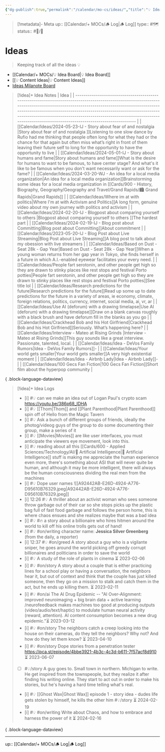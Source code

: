 ```yaml
---
{"dg-publish":true,"permalink":"/calendar/mo-cs/ideas/","title":"💡 Ideas"}
---
```


> [!metadata]- Meta
> up:: [[Calendar/+ MOCs/🪵 Log\|🪵 Log]]
> type:: #🗺
> status:: #📝/🌱 


# Ideas

> Keeping track of all the ideas 💡

- [[Calendar/+ MOCs/💡 Idea Board\|💡 Idea Board]]
- [[💡 Content Ideas\|💡 Content Ideas]]
- [Ideas Milanote Board](https://app.milanote.com/1KfHC71iaEPa3c?p=3zfHUJCSsoe)

> [!idea]+ Idea Notes
>  | Idea                                                                                                                                                                                                                                                                                                                                                                                                   |
> | ------------------------------------------------------------------------------------------------------------------------------------------------------------------------------------------------------------------------------------------------------------------------------------------------------------------------------------------------------------------------------------------------------ |
> | [[Calendar/Ideas/2024-05-23-IJ - Story about fear of and nostalgia \|Story about fear of and nostalgia ]]<span class='summary'>Listening to one slow dance by Rufio had me thinking that people often long for what they had or the chance for that again but often miss what’s right in front of them leaving their future self to long for the opportunity to have the opportunity to live</span> |
> | [[Calendar/Ideas/2024-05-01-IJ - Story about humans and fame\|Story about humans and fame]]<span class='summary'>What is the desire for humans to want to be famous, to have center stage? And what's it like to be famous when you don't want necessarily want or ask for the fame?</span>                                                                                                         |
> | [[Calendar/Ideas/2024-03-20-WJ - An idea for a local media organization\|An idea for a local media organization]]<span class='summary'>Brainstorming some ideas for a local media organization in [[Cards/900 - History, Biography, Geography/Geography and Travel/Grand Rapids/🏙️ Grand Rapids\|Grand Rapids]]</span>                                                                                                                                                         |
> | [[Calendar/Ideas/Where im at with politics\|Where I'm at with Activism and Politics]]<span class='summary'>A long form, genuine video about my own journey with politics and activism </span>                                                                                                                                                                                                       |
> | [[Calendar/Ideas/2024-02-20-IJ - Blogpost about comparing yourself to others \|Blogpost about comparing yourself to others ]]<span class='summary'>The hardest part</span>                                                                                                                                                                                                                          |
> | [[Calendar/Ideas/2024-02-19-IJ - Blog post about Committing\|Blog post about Committing]]<span class='summary'>About commitment </span>                                                                                                                                                                                                                                                             |
> | [[Calendar/Ideas/2023-05-20-IJ - Blog Post about Live Streaming\|Blog Post about Live Streaming]]<span class='summary'>A blog post to talk about my obession with live streamers</span>                                                                                                                                                                                                             |
> | [[Calendar/Ideas/Based on Dust - Seat 28k - Gap Year\|Based on Dust - Seat 28k - Gap Year]]<span class='summary'>When a young woman returns from her gap year in Tokyo, she finds herself in a future in which A.I.-enabled eyewear facilitates your every need. </span>                                                                                                                            |
> | [[Calendar/Ideas/People fart serotonin, and other people get high so they are drawn to stinky places like rest stops and festival Porto potties\|People fart serotonin, and other people get high so they are drawn to stinky places like rest stops and festival Porto potties]]<span class='summary'>See title lol</span>                                                                         |
> | [[Calendar/Ideas/Research predictions for the future\|Research predictions for the future]]<span class='summary'>Read up some up to date predictions for the future in a variety of areas, ie economy, climate, foreign relations, politics, currency, internet, social media, ai, vr, ar</span>                                                                                                    |
> | [[Calendar/Ideas/Use AI (deforum) with a drawing timelapse\|Use AI (deforum) with a drawing timelapse]]<span class='summary'>Draw on a blank canvas roughly with a black brush and have deforum fill in the blanks as you go</span>                                                                                                                                                                 |
> | [[Calendar/Ideas/Crackhead Bob and his Hot Girlfriend\|Crackhead Bob and his Hot Girlfriend]]<span class='summary'>Seriously. What’s happening here?</span>                                                                                                                                                                                                                                         |
> | [[Calendar/Ideas/Interview - Mateo at Rising Grinds \|Interview - Mateo at Rising Grinds]]<span class='summary'>This guy sounds like a great interview. Passionate, talented, local.</span>                                                                                                                                                                                                         |
> | [[Calendar/Ideas/Idea - DeVos Family Rumors\|Idea - DeVos Family Rumors]]<span class='summary'>\-</span>                                                                                                                                                                                                                                                                                            |
> | [[Calendar/Ideas/Your world gets smaller\|Your world gets smaller]]<span class='summary'>A very high existential moment</span>                                                                                                                                                                                                                                                                      |
> | [[Calendar/Ideas/Idea - Airbnb Lady\|Idea - Airbnb Lady]]<span class='summary'>\-</span>                                                                                                                                                                                                                                                                                                            |
> | [[Calendar/Ideas/100 Gecs Fan Fiction\|100 Gecs Fan Fiction]]<span class='summary'>Short film about the hyperpop community</span>                                                                                                                                                                                                                                                                   |
> 
{ .block-language-dataview}


> [!idea]+ Idea Logs
>  - [i] #💡 can we make an idea out of Logan Paul's crypto scam https://youtu.be/386p68_lDHA
> - [i] #💡 [[Thom\|Thom]] and [[Plant Parenthood\|Plant Parenthood]] spin off of Hello from the Magic Tavern
> - [i] #💡 Ask a bunch of different groups of friends, ideally the photog/videog guys of the group to do some documenting their group, make a series of it
> - [i] #💡 [[Movies\|Movies]] are like user interfaces, you must anticipate the viewers eye movement, look into this.
> - [i] #💡 reading about all this [[Cards/600 - Applied Sciences/Technology/AI/🤖 Artificial Intelligence\|🤖 Artificial Intelligence]] stuff is making me appreciate the human experience even more, there's something about ASI that will never quite be human, and although it may be more intelligent, there will always be the human consciousness dividing the real men from the machines
> - [i] #💡 Dope user names  ![[A92442AB-E26D-4924-A776-D95610B76329.jpeg\|A92442AB-E26D-4924-A776-D95610B76329.jpeg]]
> - [i] 12:26 #💡  A thriller about an activist woman who sees someone throw garbage out of their car so she stops picks up the plastic bag full of fast food garbage and follows the person home, this is where chaos ensues and she realizes maybe that was a bad idea
> - [i] #💡 #🔥 a story about a billionaire who hires hitmen around the world to kill off his online trolls gets out of hand!
> - [i] #💡 #on/writing character name: **Jessica Silver Greenberg** (from the daily, a reporter)
> - [i] 12:37 #💡 #on/greed A story about a guy who is a vigilante sniper, he goes around the world picking off greedy corrupt billionaires and politicians in order to save the world
> - [i] #💡 A study of the role of plants in cinema  ⏳ 2023-02-06
> - [i] #💡 #on/story A story about a couple that is either practicing lines for a school play or having a conversation, the neighbors hear it, but out of context and think that the couple has just killed someone, then they go on a mission to stalk and catch them in the act, but he ends up killing them. ⏳ 2023-02-11
> - [i] #💡 #on/ai The AI Drug Epidemic -- "AI Over-Alignment: improved neuroimaging + big brain data + active learning /neurofeedback makes machines too good at producing outputs (video/audio/text/haptic) to modulate human neural activity (reward, attention). AI content consumption becomes a new drug epidemic."⏳ 2023-03-12
> - [i] #💡 #on/story The neighbors catch a creep looking into the house on their cameras, do they tell the neighbors? Why not? And how do they let them know?  ⏳ 2023-04-10
> - [i] #💡 #on/story Dope stories from a penetration tester https://pca.st/episode/4bbe3921-4b3c-4c3d-b611-7f57acf8d910 ⏳ 2023-06-07
> - [ ] #💡/story A guy goes to. Small town in northern. Michigan to write. He get inspired from the townspeople, but they realize it after finding his writing online. They start to act out in order to make his stories, but he's having a hard time telling what's real.
> - [i] #💡 [[Ghost Wax\|Ghost Wax]] episode 1 - story idea - dudes life gets stolen by himself, he kills the other him #💡/story ⏳ 2024-02-19
> - [i] #💡 #on/writing Write about Chaos, and how to embrace and harness the power of it  ⏳ 2024-02-16
> 
{ .block-language-dataview}

---
up:: [[Calendar/+ MOCs/🪵 Log\|🪵 Log]]